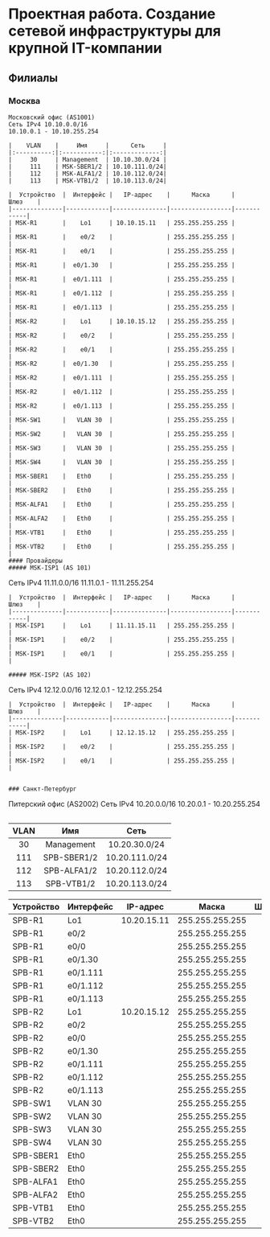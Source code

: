 # Проектная работа. Создание сетевой инфраструктуры для крупной IT-компании
## Филиалы
### Москва
```
Московский офис (AS1001)
Сеть IPv4 10.10.0.0/16
10.10.0.1 - 10.10.255.254
```
```
|    VLAN    |     Имя     |      Сеть     |
|:----------:|:-----------:|:-------------:|
|     30     | Management  | 10.10.30.0/24 |
|     111    | MSK-SBER1/2 | 10.10.111.0/24|
|     112    | MSK-ALFA1/2 | 10.10.112.0/24|
|     113    | MSK-VTB1/2  | 10.10.113.0/24|

|  Устройство  |  Интерфейс |   IP-адрес    |      Маска      |    Шлюз    |
|--------------|------------|---------------|-----------------|------------|
| MSK-R1       |    Lo1     | 10.10.15.11   | 255.255.255.255 |            |
| MSK-R1       |    e0/2    |               | 255.255.255.255 |            |
| MSK-R1       |    e0/1    |               | 255.255.255.255 |            |
| MSK-R1       |  e0/1.30   |               | 255.255.255.255 |            |
| MSK-R1       |  e0/1.111  |               | 255.255.255.255 |            |
| MSK-R1       |  e0/1.112  |               | 255.255.255.255 |            |
| MSK-R1       |  e0/1.113  |               | 255.255.255.255 |            |
| MSK-R2       |    Lo1     | 10.10.15.12   | 255.255.255.255 |            |
| MSK-R2       |    e0/2    |               | 255.255.255.255 |            |
| MSK-R2       |    e0/1    |               | 255.255.255.255 |            |
| MSK-R2       |  e0/1.30   |               | 255.255.255.255 |            |
| MSK-R2       |  e0/1.111  |               | 255.255.255.255 |            |
| MSK-R2       |  e0/1.112  |               | 255.255.255.255 |            |
| MSK-R2       |  e0/1.113  |               | 255.255.255.255 |            |
| MSK-SW1      |   VLAN 30  |               | 255.255.255.255 |            |
| MSK-SW2      |   VLAN 30  |               | 255.255.255.255 |            |
| MSK-SW3      |   VLAN 30  |               | 255.255.255.255 |            |
| MSK-SW4      |   VLAN 30  |               | 255.255.255.255 |            |
| MSK-SBER1    |   Eth0     |               | 255.255.255.255 |            |
| MSK-SBER2    |   Eth0     |               | 255.255.255.255 |            |
| MSK-ALFA1    |   Eth0     |               | 255.255.255.255 |            |
| MSK-ALFA2    |   Eth0     |               | 255.255.255.255 |            |
| MSK-VTB1     |   Eth0     |               | 255.255.255.255 |            |
| MSK-VTB2     |   Eth0     |               | 255.255.255.255 |            |
#### Провайдеры
##### MSK-ISP1 (AS 101)
```
Сеть IPv4 11.11.0.0/16
11.11.0.1 - 11.11.255.254
```
|  Устройство  |  Интерфейс |   IP-адрес    |      Маска      |    Шлюз    |
|--------------|------------|---------------|-----------------|------------|
| MSK-ISP1     |    Lo1     | 11.11.15.11   | 255.255.255.255 |            |
| MSK-ISP1     |    e0/2    |               | 255.255.255.255 |            |
| MSK-ISP1     |    e0/1    |               | 255.255.255.255 |            |

##### MSK-ISP2 (AS 102)
```
Сеть IPv4 12.12.0.0/16
12.12.0.1 - 12.12.255.254
```
|  Устройство  |  Интерфейс |   IP-адрес    |      Маска      |    Шлюз    |
|--------------|------------|---------------|-----------------|------------|
| MSK-ISP2     |    Lo1     | 12.12.15.12   | 255.255.255.255 |            |
| MSK-ISP2     |    e0/2    |               | 255.255.255.255 |            |
| MSK-ISP2     |    e0/1    |               | 255.255.255.255 |            |


### Санкт-Петербург
```
Питерский офис (AS2002)
Сеть IPv4 10.20.0.0/16
10.20.0.1 - 10.20.255.254
```
```
|    VLAN    |     Имя     |      Сеть     |
|:----------:|:-----------:|:-------------:|
|     30     | Management  | 10.20.30.0/24 |
|     111    | SPB-SBER1/2 | 10.20.111.0/24|
|     112    | SPB-ALFA1/2 | 10.20.112.0/24|
|     113    | SPB-VTB1/2  | 10.20.113.0/24|

|  Устройство  |  Интерфейс |   IP-адрес    |      Маска      |    Шлюз    |
|--------------|------------|---------------|-----------------|------------|
| SPB-R1       |    Lo1     | 10.20.15.11   | 255.255.255.255 |            |
| SPB-R1       |    e0/2    |               | 255.255.255.255 |            |
| SPB-R1       |    e0/0    |               | 255.255.255.255 |            |
| SPB-R1       |  e0/1.30   |               | 255.255.255.255 |            |
| SPB-R1       |  e0/1.111  |               | 255.255.255.255 |            |
| SPB-R1       |  e0/1.112  |               | 255.255.255.255 |            |
| SPB-R1       |  e0/1.113  |               | 255.255.255.255 |            |
| SPB-R2       |    Lo1     | 10.20.15.12   | 255.255.255.255 |            |
| SPB-R2       |    e0/2    |               | 255.255.255.255 |            |
| SPB-R2       |    e0/0    |               | 255.255.255.255 |            |
| SPB-R2       |  e0/1.30   |               | 255.255.255.255 |            |
| SPB-R2       |  e0/1.111  |               | 255.255.255.255 |            |
| SPB-R2       |  e0/1.112  |               | 255.255.255.255 |            |
| SPB-R2       |  e0/1.113  |               | 255.255.255.255 |            |
| SPB-SW1      |   VLAN 30  |               | 255.255.255.255 |            |
| SPB-SW2      |   VLAN 30  |               | 255.255.255.255 |            |
| SPB-SW3      |   VLAN 30  |               | 255.255.255.255 |            |
| SPB-SW4      |   VLAN 30  |               | 255.255.255.255 |            |
| SPB-SBER1    |   Eth0     |               | 255.255.255.255 |            |
| SPB-SBER2    |   Eth0     |               | 255.255.255.255 |            |
| SPB-ALFA1    |   Eth0     |               | 255.255.255.255 |            |
| SPB-ALFA2    |   Eth0     |               | 255.255.255.255 |            |
| SPB-VTB1     |   Eth0     |               | 255.255.255.255 |            |
| SPB-VTB2     |   Eth0     |               | 255.255.255.255 |            |
